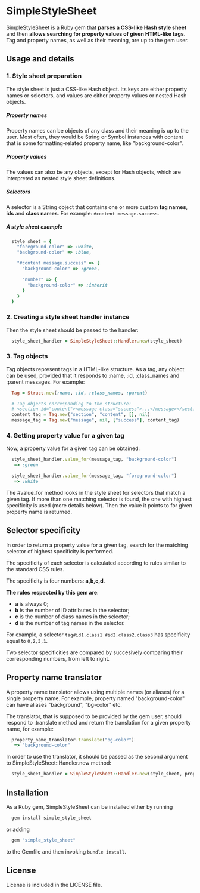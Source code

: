 SimpleStyleSheet
================

SimpleStyleSheet is a Ruby gem that **parses a CSS-like Hash style sheet** and then **allows searching for property values of given HTML-like tags**. Tag and property names, as well as their meaning, are up to the gem user.

Usage and details
-----------------

### 1. Style sheet preparation

The style sheet is just a CSS-like Hash object. Its keys are either property names or selectors, and values are either property values or nested Hash objects.

##### Property names

Property names can be objects of any class and their meaning is up to the user. Most often, they would be String or Symbol instances with content that is some formatting-related property name, like "background-color".

##### Property values

The values can also be any objects, except for Hash objects, which are interpreted as nested style sheet definitions.

##### Selectors

A selector is a String object that contains one or more custom **tag names**, **ids** and **class names**. For example: `#content message.success`.

##### A style sheet example

```ruby
  style_sheet = {
    "foreground-color" => :white,
    "background-color" => :blue,

    "#content message.success" => {
      "background-color" => :green,

      "number" => {
        "background-color" => :inherit
      }
    }
  }
```

### 2. Creating a style sheet handler instance

Then the style sheet should be passed to the handler:

```ruby
  style_sheet_handler = SimpleStyleSheet::Handler.new(style_sheet)
```

### 3. Tag objects

Tag objects represent tags in a HTML-like structure. As a tag, any object can be used, provided that it responds to :name, :id, :class_names and :parent messages. For example:

```ruby
  Tag = Struct.new(:name, :id, :class_names, :parent)

  # Tag objects corresponding to the structure:
  # <section id="content"><message class="success">...</message></section>
  content_tag = Tag.new("section", "content", [], nil)
  message_tag = Tag.new("message", nil, ["success"], content_tag)
```

### 4. Getting property value for a given tag

Now, a property value for a given tag can be obtained:

```ruby
  style_sheet_handler.value_for(message_tag, "background-color")
   => :green

  style_sheet_handler.value_for(message_tag, "foreground-color")
   => :white
```

The #value_for method looks in the style sheet for selectors that match a given tag. If more than one matching selector is found, the one with highest specificity is used (more details below). Then the value it points to for given property name is returned.

Selector specificity
--------------------

In order to return a property value for a given tag, search for the matching selector of highest specificity is performed.

The specificity of each selector is calculated according to rules similar to the standard CSS rules.

The specificity is four numbers: **a,b,c,d**.

**The rules respected by this gem are**:

* **a** is always 0;
* **b** is the number of ID attributes in the selector;
* **c** is the number of class names in the selector;
* **d** is the number of tag names in the selector.

For example, a selector `tag#id1.class1 #id2.class2.class3` has specificity equal to `0,2,3,1`.

Two selector specificities are compared by succesively comparing their corresponding numbers, from left to right.

Property name translator
------------------------

A property name translator allows using multiple names (or aliases) for a single property name. For example, property named "background-color" can have aliases "background", "bg-color" etc.

The translator, that is supposed to be provided by the gem user, should respond to :translate method and return the translation for a given property name, for example:

```ruby
  property_name_translator.translate("bg-color")
   => "background-color"
```

In order to use the translator, it should be passed as the second argument to SimpleStyleSheet::Handler.new method:

```ruby
  style_sheet_handler = SimpleStyleSheet::Handler.new(style_sheet, property_name_translator)
```

Installation
------------

As a Ruby gem, SimpleStyleSheet can be installed either by running

```bash
  gem install simple_style_sheet
```

or adding

```ruby
  gem "simple_style_sheet"
```

to the Gemfile and then invoking `bundle install`.

License
-------

License is included in the LICENSE file.
